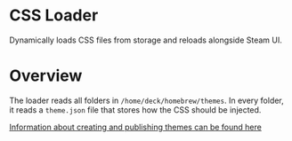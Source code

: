 # CSS Loader
Dynamically loads CSS files from storage and reloads alongside Steam UI.

# Overview
The loader reads all folders in `/home/deck/homebrew/themes`. In every folder, it reads a `theme.json` file that stores how the CSS should be injected.

[Information about creating and publishing themes can be found here](https://github.com/suchmememanyskill/CssLoader-ThemeDb)
